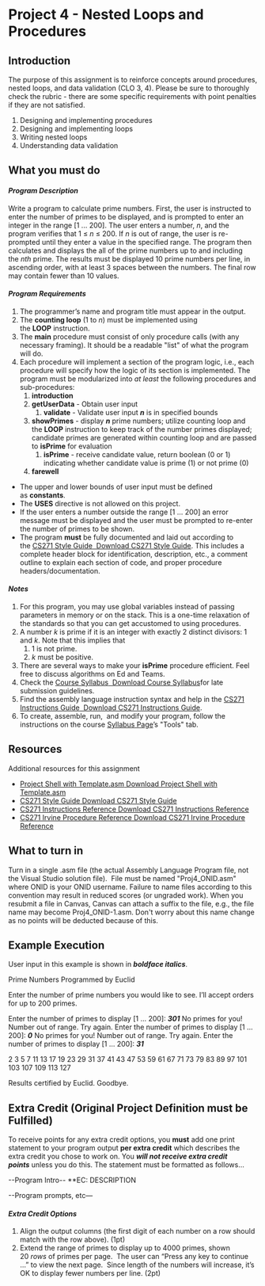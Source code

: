 # Project 4 - Nested Loops and Procedures

## Introduction
The purpose of this assignment is to reinforce concepts around procedures, nested loops, and data validation (CLO 3, 4). Please be sure to thoroughly check the rubric - there are some specific requirements with point penalties if they are not satisfied.

1. Designing and implementing procedures
1. Designing and implementing loops
1. Writing nested loops
1. Understanding data validation
## What you must do
#### *Program Description*
Write a program to calculate prime numbers. First, the user is instructed to enter the number of primes to be displayed, and is prompted to enter an integer in the range [1 ... 200]. The user enters a number, *n*, and the program verifies that 1 ≤ *n* ≤ 200. If *n* is out of range, the user is re-prompted until they enter a value in the specified range. The program then calculates and displays the all of the prime numbers up to and including the *nth* prime. The results must be displayed 10 prime numbers per line, in ascending order, with at least 3 spaces between the numbers. The final row may contain fewer than 10 values.
#### *Program Requirements*
1. The programmer’s name and program title must appear in the output.
1. The **counting loop** (1 to *n*) must be implemented using the **LOOP** instruction.
1. The **main** procedure must consist of only procedure calls (with any necessary framing). It should be a readable "list" of what the program will do.
1. Each procedure will implement a section of the program logic, i.e., each procedure will specify how the logic of its section is implemented. The program must be modularized into *at least* the following procedures and sub-procedures:
   1. **introduction**
   1. **getUserData** - Obtain user input
      1. **validate** - Validate user input ***n*** is in specified bounds
   1. **showPrimes** - display ***n*** prime numbers; utilize counting loop and the **LOOP** instruction to keep track of the number primes displayed; candidate primes are generated within counting loop and are passed to **isPrime** for evaluation
      1. **isPrime** - receive candidate value, return boolean (0 or 1) indicating whether candidate value is prime (1) or not prime (0)
   1. **farewell**
- The upper and lower bounds of user input must be defined as **constants**.
- The **USES** directive is not allowed on this project.
- If the user enters a number outside the range [1 ... 200] an error message must be displayed and the user must be prompted to re-enter the number of primes to be shown.
- The program **must** be fully documented and laid out according to the [CS271 Style Guide](https://canvas.oregonstate.edu/courses/1810861/files/85561736/download?wrap=1 "CS271 Style Guide.pdf")[  Download CS271 Style Guide](https://canvas.oregonstate.edu/courses/1810861/files/85561736/download?download_frd=1). This includes a complete header block for identification, description, etc., a comment outline to explain each section of code, and proper procedure headers/documentation.
#### *Notes*
1. For this program, you may use global variables instead of passing parameters in memory or on the stack. This is a one-time relaxation of the standards so that you can get accustomed to using procedures.
1. A number *k* is prime if it is an integer with exactly 2 distinct divisors: 1 and *k*. Note that this implies that
   1. 1 is not prime.
   1. *k* must be positive.
1. There are several ways to make your **isPrime** procedure efficient. Feel free to discuss algorithms on Ed and Teams.
1. Check the [Course Syllabus](https://canvas.oregonstate.edu/courses/1810861/files/85708476/download?wrap=1 "CS271 Syllabus.pdf")[  Download Course Syllabus](https://canvas.oregonstate.edu/courses/1810861/files/85708476/download?download_frd=1)for late submission guidelines.
1. Find the assembly language instruction syntax and help in the [CS271 Instructions Guide](https://canvas.oregonstate.edu/courses/1810861/files/85562428/download?wrap=1 "CS271 Instructions Guide.pdf")[  Download CS271 Instructions Guide](https://canvas.oregonstate.edu/courses/1810861/files/85562428/download?download_frd=1).
1. To create, assemble, run,  and modify your program, follow the instructions on the course [Syllabus Page](https://canvas.oregonstate.edu/courses/1810861/assignments/syllabus "Syllabus")’s "Tools" tab.
## Resources
Additional resources for this assignment

- [Project Shell with Template.asm](https://canvas.oregonstate.edu/courses/1810861/files/85561500/download?wrap=1 "Project0.zip")[ Download Project Shell with Template.asm](https://canvas.oregonstate.edu/courses/1810861/files/85561500/download?download_frd=1)
- [CS271 Style Guide](https://canvas.oregonstate.edu/courses/1810861/files/85561736/download?wrap=1 "CS271 Style Guide.pdf")[ Download CS271 Style Guide](https://canvas.oregonstate.edu/courses/1810861/files/85561736/download?download_frd=1)
- [CS271 Instructions Reference](https://canvas.oregonstate.edu/courses/1810861/files/85562428/download?wrap=1 "CS271 Instructions Guide.pdf")[ Download CS271 Instructions Reference](https://canvas.oregonstate.edu/courses/1810861/files/85562428/download?download_frd=1)
- [CS271 Irvine Procedure Reference](https://canvas.oregonstate.edu/courses/1810861/files/87258362/download?wrap=1 "CS271 Irvine Procedure Reference.pdf")[ Download CS271 Irvine Procedure Reference](https://canvas.oregonstate.edu/courses/1810861/files/87258362/download?download_frd=1)
## What to turn in
Turn in a single .asm file (the actual Assembly Language Program file, not the Visual Studio solution file).  File must be named "Proj4\_ONID.asm" where ONID is your ONID username. Failure to name files according to this convention may result in reduced scores (or ungraded work). When you resubmit a file in Canvas, Canvas can attach a suffix to the file, e.g., the file name may become Proj4\_ONID-1.asm. Don't worry about this name change as no points will be deducted because of this.
## Example Execution
User input in this example is shown in ***boldface italics***.

Prime Numbers Programmed by Euclid

Enter the number of prime numbers you would like to see.
I’ll accept orders for up to 200 primes.

Enter the number of primes to display [1 ... 200]: ***301***
No primes for you! Number out of range. Try again.
Enter the number of primes to display [1 ... 200]: ***0***
No primes for you! Number out of range. Try again.
Enter the number of primes to display [1 ... 200]: ***31***

2   3   5   7   11   13   17   19   23   29
31   37   41   43   47   53   59   61   67   71
73   79   83   89   97   101   103   107   109   113
127

Results certified by Euclid. Goodbye.
## Extra Credit (Original Project Definition must be Fulfilled)
To receive points for any extra credit options, you **must** add one print statement to your program output **per extra credit** which describes the extra credit you chose to work on. You ***will not receive extra credit points*** unless you do this. The statement must be formatted as follows...

--Program Intro--
\*\*EC: DESCRIPTION

--Program prompts, etc—
#### *Extra Credit Options*
1. Align the output columns (the first digit of each number on a row should match with the row above). (1pt)
1. Extend the range of primes to display up to 4000 primes, shown 20 *rows* of primes per page.  The user can “Press any key to continue …” to view the next page.  Since length of the numbers will increase, it’s OK to display fewer numbers per line. (2pt)

